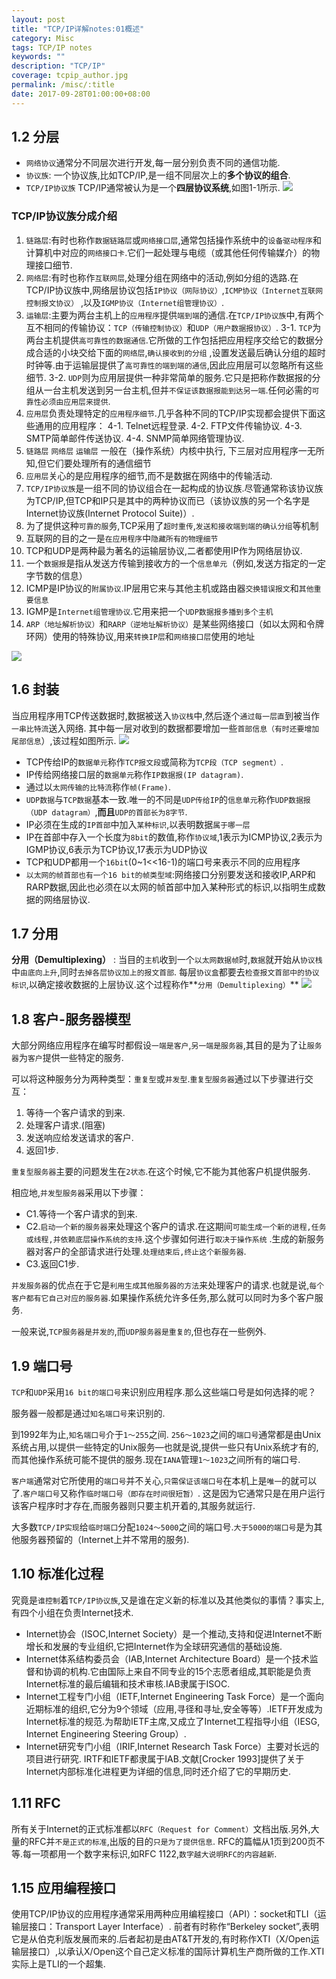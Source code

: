 ```yaml
---
layout: post
title: "TCP/IP详解notes:01概述"
category: Misc
tags: TCP/IP notes
keywords: ""
description: "TCP/IP"
coverage: tcpip_author.jpg
permalink: /misc/:title
date: 2017-09-28T01:00:00+08:00
---
```


## 1.2 分层

- `网络协议`通常分不同层次进行开发,每一层分别负责不同的通信功能.
- `协议族`: 一个协议族,比如TCP/IP,是一组不同层次上的**多个协议的组合**.
- `TCP/IP协议族` TCP/IP通常被认为是一个**四层协议系统**,如图1-1所示.
  ![](/assets/image/tcpip_4_layer.png)

### TCP/IP协议族分成介绍

1. `链路层`:有时也称作`数据链路层`或`网络接口层`,通常包括操作系统中的`设备驱动程序`和计算机中对应的`网络接口卡`.它们一起处理与电缆（或其他任何传输媒介）的物理接口细节.
2. `网络层`:有时也称作`互联网层`,处理分组在网络中的活动,例如分组的选路.在TCP/IP协议族中,网络层协议包括`IP协议（网际协议）`,`ICMP协议（Internet互联网控制报文协议）`
   ,以及`IGMP协议（Internet组管理协议）`.
3. `运输层`:主要为两台主机上的`应用程序`提供`端到端`的通信.在`TCP/IP协议族`中,有两个互不相同的传输协议：`TCP（传输控制协议）`和`UDP（用户数据报协议）`.
   3-1. `TCP`为两台主机提供`高可靠性的数据通信`.它所做的工作包括把应用程序交给它的数据分成合适的小块交给下面的`网络层`,`确认接收到的分组`
   ,设置发送最后确认分组的超时时钟等.由于运输层提供了`高可靠性的端到端的通信`,因此应用层可以忽略所有这些细节.
   3-2. `UDP`则为应用层提供一种非常简单的服务.它只是把称作数据报的分组从一台主机发送到另一台主机,但并`不保证该数据报能到达另一端`.任何必需的`可靠性必须由应用层来提供`.
4. `应用层`负责处理特定的`应用程序细节`.几乎各种不同的TCP/IP实现都会提供下面这些通用的应用程序：
   4-1. Telnet远程登录.
   4-2. FTP文件传输协议.
   4-3. SMTP简单邮件传送协议.
   4-4. SNMP简单网络管理协议.
5. `链路层` `网络层` `运输层` 一般在（操作系统）内核中执行, 下三层对应用程序一无所知,但它们要处理所有的通信细节
6. `应用层`关心的是应用程序的细节,而不是数据在网络中的传输活动.
7. `TCP/IP协议族`是一组不同的协议组合在一起构成的协议族.尽管通常称该协议族为TCP/IP,但TCP和IP只是其中的两种协议而已（该协议族的另一个名字是Internet协议族(Internet Protocol Suite)）.
8. 为了提供这种`可靠的服`务,TCP采用了`超时重传`,`发送和接收端到端的确认分组`等机制
9. 互联网的目的之一是`在应用程序`中`隐藏所有的物理细节`
10. TCP和UDP是两种最为著名的运输层协议,二者都使用IP作为网络层协议.
11. 一个`数据报`是指从发送方传输到接收方的一个`信息单元`（例如,发送方指定的一定字节数的信息）
12. ICMP是IP协议的`附属协议`.IP层用它来与其他主机或路由器`交换错误报文`和`其他重要信息`
13. IGMP是`Internet组管理协议`.它用来把一个`UDP数据报多播到多个主机`
14. `ARP（地址解析协议）`和`RARP（逆地址解析协议）`是某些网络接口（如以太网和令牌环网）使用的特殊协议,用来`转换IP层`和`网络接口层`使用的地址

![](/assets/image/tcpip_ipabcde.png)

## 1.6 封装

当应用程序用TCP传送数据时,数据被送入`协议栈`中,然后逐个`通过每一层直`到被当作`一串比特流`送入网络.
其中每一层对收到的数据都要增加一些`首部信息（有时还要增加尾部信息`）,该过程如图所示.
![](/assets/image/tcpip_data_frame.png)

- TCP传给IP的`数据单元`称作`TCP报文段`或简称为`TCP段（TCP segment）`.
- IP传给网络接口层的`数据单元`称作`IP数据报(IP datagram)`.
- 通过以`太网传输的比特流`称作`帧(Frame)`.
- `UDP数据`与`TCP数据`基本一致.唯一的不同是`UDP传给IP`的`信息单元`称作`UDP数据报（UDP datagram）`,**而且**`UDP的首部长为8字节`.
- IP必须在生成的`IP首部`中加入`某种标识`,以表明数据`属于哪一层`
- IP在首部中存入一个长度为`8bit`的数值,称作`协议域`,1表示为ICMP协议,2表示为IGMP协议,6表示为TCP协议,17表示为UDP协议
- TCP和UDP都用一个`16bit`(0~1<<16-1)的端口号来表示不同的应用程序
- `以太网的帧首部也有一个16 bit的帧类型域`:网络接口分别要发送和接收IP,ARP和RARP数据,因此也必须在以太网的帧首部中加入某种形式的标识,以指明生成数据的网络层协议.

## 1.7 分用

**分用（Demultiplexing）** : 当目的`主机`收到一个`以太网数据帧`时,`数据`就开始从`协议栈`中`由底向上升`,同时`去掉各层协议加上的报文首部`.
每层`协议盒`都要去`检查报文首部中的协议标识`,以确定接收数据的上层协议.这个过程称作**`分用（Demultiplexing）`**
![](/assets/image/tcpip_demultiplexing.png)

## 1.8 客户-服务器模型

大部分网络应用程序在编写时都假设`一端是客户`,`另一端是服务器`,其目的是为了让`服务器`为`客户`提供一些特定的服务.

可以将这种服务分为两种类型：`重复型`或`并发型`.`重复型服务器`通过以下步骤进行交互：

1. 等待一个客户请求的到来.
2. 处理客户请求.(阻塞)
3. 发送响应给发送请求的客户.
4. 返回1步.

`重复型服务器`主要的问题发生在`2状态`.在这个时候,它不能为其他客户机提供服务.

相应地,`并发型服务器`采用以下步骤：

- C1.等待一个客户请求的到来.
- C2.`启动一个新的服务器`来处理这个客户的请求.在这期间`可能生成一个新的进程,任务或线程,并依赖底层操作系统的支持`.这个步骤如何进行`取决于操作系统`
  .生成的新服务器对客户的全部请求进行处理.`处理结束后,终止这个新服务器`.
- C3.返回C1步.

`并发服务器`的优点在于它是`利用生成其他服务器的方法`来处理客户的请求.也就是说,`每个客户都有它自己对应的服务器`.如果操作系统允许多任务,那么就可以同时为多个客户服务.

一般来说,`TCP服务器是并发的`,而`UDP服务器是重复的`,但也存在一些例外.

## 1.9 端口号

`TCP`和`UDP`采用`16 bit的端口号`来识别应用程序.那么这些端口号是如何选择的呢？

服务器一般都是通过`知名端口号`来识别的.

到1992年为止,`知名端口号`介于`1～255`之间.
`256～1023`之间的`端口号`通常都是由Unix系统占用,以提供一些特定的Unix服务—也就是说,提供一些只有Unix系统才有的,而其他操作系统可能不提供的服务.现在`IANA`管理`1～1023`之间所有的端口号.

`客户端`通常对它所使用的`端口号`并不关心,`只需保证该端口号`在本机上是`唯一`的就可以了.`客户端口号`又称作`临时端口号（即存在时间很短暂）`.
这是因为它通常只是在用户运行该客户程序时才存在,而服务器则只要主机开着的,其服务就运行.

大多数`TCP/IP实现`给`临时端口`分配`1024～5000`之间的端口号.`大于5000的端口号`是为其他服务器预留的（Internet上并不常用的服务).

## 1.10 标准化过程

究竟是`谁控制`着`TCP/IP协议族`,又是谁在定义新的标准以及其他类似的事情？事实上,有四个小组在负责Internet技术.

- Internet协会（ISOC,Internet Society）是一个推动,支持和促进Internet不断增长和发展的专业组织,它把Internet作为全球研究通信的基础设施.
- Internet体系结构委员会（IAB,Internet Architecture Board）是一个技术监督和协调的机构.它由国际上来自不同专业的15个志愿者组成,其职能是负责Internet标准的最后编辑和技术审核.IAB隶属于ISOC.
- Internet工程专门小组（IETF,Internet Engineering Task Force）是一个面向近期标准的组织,它分为9个领域（应用,寻径和寻址,安全等等）.IETF开发成为Internet标准的规范.为帮助IETF主席,又成立了Internet工程指导小组（IESG,
  Internet Engineering Steering Group）.
- Internet研究专门小组（IRIF,Internet Research Task Force）主要对长远的项目进行研究.
  IRTF和IETF都隶属于IAB.文献[Crocker 1993]提供了关于Internet内部标准化进程更为详细的信息,同时还介绍了它的早期历史.

## 1.11 RFC

所有关于Internet的正式标准都以`RFC（Request for Comment）`文档出版.另外,大量的RFC并`不是正式的标准`,出版的目的`只是为了提供信息`.
RFC的篇幅从1页到200页不等.每一项都用一个数字来标识,如RFC 1122,`数字越大说明RFC的内容越新`.

## 1.15 应用编程接口

使用TCP/IP协议的应用程序通常采用两种应用编程接口（API）：socket和TLI（运输层接口：Transport Layer Interface）.
前者有时称作“Berkeley socket”,表明它是从伯克利版发展而来的.后者起初是由AT&T开发的,有时称作XTI（X/Open运输层接口）,以承认X/Open这个自己定义标准的国际计算机生产商所做的工作.XTI实际上是TLI的一个超集.